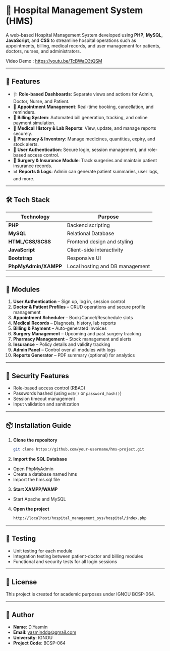 # 🏥 Hospital Management System (HMS)

A web-based Hospital Management System developed using **PHP**, **MySQL**, **JavaScript**, and **CSS** to streamline hospital operations such as appointments, billing, medical records, and user management for patients, doctors, nurses, and administrators.

Video Demo : https://youtu.be/TcBWaO3tQSM

---

## 📌 Features

- 🩺 **Role-based Dashboards**: Separate views and actions for Admin, Doctor, Nurse, and Patient.
- 📅 **Appointment Management**: Real-time booking, cancellation, and reminders.
- 🧾 **Billing System**: Automated bill generation, tracking, and online payment simulation.
- 📂 **Medical History & Lab Reports**: View, update, and manage reports securely.
- 💊 **Pharmacy & Inventory**: Manage medicines, quantities, expiry, and stock alerts.
- 🔐 **User Authentication**: Secure login, session management, and role-based access control.
- 🧪 **Surgery & Insurance Module**: Track surgeries and maintain patient insurance records.
- 📊 **Reports & Logs**: Admin can generate patient summaries, user logs, and more.

---

## 🛠️ Tech Stack

| Technology | Purpose |
|------------|---------|
| **PHP** | Backend scripting |
| **MySQL** | Relational Database |
| **HTML/CSS/SCSS** | Frontend design and styling |
| **JavaScript** | Client-side interactivity |
| **Bootstrap** | Responsive UI |
| **PhpMyAdmin/XAMPP** | Local hosting and DB management |

---

## 📂 Modules

1. **User Authentication** – Sign up, log in, session control
2. **Doctor & Patient Profiles** – CRUD operations and secure profile management
3. **Appointment Scheduler** – Book/Cancel/Reschedule slots
4. **Medical Records** – Diagnosis, history, lab reports
5. **Billing & Payment** – Auto-generated invoices
6. **Surgery Management** – Upcoming and past surgery tracking
7. **Pharmacy Management** – Stock management and alerts
8. **Insurance** – Policy details and validity tracking
9. **Admin Panel** – Control over all modules with logs
10. **Reports Generator** – PDF summary (optional) for analytics

---

## 🔐 Security Features

- Role-based access control (RBAC)
- Passwords hashed (using `md5()` or `password_hash()`)
- Session timeout management
- Input validation and sanitization

---

## 📦 Installation Guide

1. **Clone the repository**
   ```bash
   git clone https://github.com/your-username/hms-project.git

2. **Import the SQL Database**

- Open PhpMyAdmin
- Create a database named hms
- Import the hms.sql file 

3. **Start XAMPP/WAMP**

- Start Apache and MySQL

4. **Open the project**
    ```bash
    http://localhost/hospital_management_sys/hospital/index.php

---

## 🧪 Testing

- Unit testing for each module
- Integration testing between patient-doctor and billing modules
- Functional and security tests for all login sessions

---

## 📄 License
This project is created for academic purposes under IGNOU BCSP-064. 

---

## 👤 Author
- **Name**: D.Yasmin
- **Email**: yasminddg@gmail.com
- **University**: IGNOU
- **Project Code**: BCSP-064
